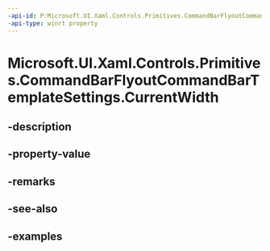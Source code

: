 ```yaml
---
-api-id: P:Microsoft.UI.Xaml.Controls.Primitives.CommandBarFlyoutCommandBarTemplateSettings.CurrentWidth
-api-type: winrt property
---
```


<!-- Property syntax.
public double CurrentWidth { get; }
-->

# Microsoft.UI.Xaml.Controls.Primitives.CommandBarFlyoutCommandBarTemplateSettings.CurrentWidth

## -description

## -property-value

## -remarks

## -see-also

## -examples

